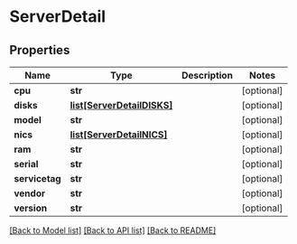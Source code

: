 # ServerDetail

## Properties
Name | Type | Description | Notes
------------ | ------------- | ------------- | -------------
**cpu** | **str** |  | [optional] 
**disks** | [**list[ServerDetailDISKS]**](ServerDetailDISKS.md) |  | [optional] 
**model** | **str** |  | [optional] 
**nics** | [**list[ServerDetailNICS]**](ServerDetailNICS.md) |  | [optional] 
**ram** | **str** |  | [optional] 
**serial** | **str** |  | [optional] 
**servicetag** | **str** |  | [optional] 
**vendor** | **str** |  | [optional] 
**version** | **str** |  | [optional] 

[[Back to Model list]](./README.md#documentation-for-models) [[Back to API list]](../README.md#documentation-for-api-endpoints) [[Back to README]](../README.md)

